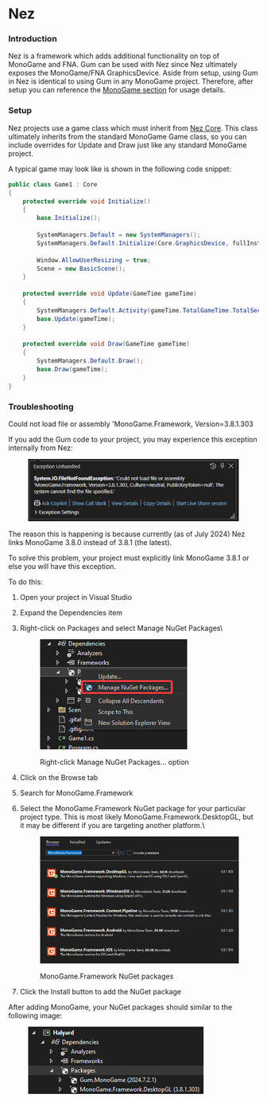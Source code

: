 # Nez

### Introduction

Nez is a framework which adds additional functionality on top of MonoGame and FNA. Gum can be used with Nez since Nez ultimately exposes the MonoGame/FNA GraphicsDevice. Aside from setup, using Gum in Nez is identical to using Gum in any MonoGame project. Therefore, after setup you can reference the [MonoGame section](monogame/) for usage details.

### Setup

Nez projects use a game class which must inherit from [Nez Core](https://github.com/prime31/Nez/blob/master/FAQs/Nez-Core.md). This class ultimately inherits from the standard MonoGame Game class, so you can include overrides for Update and Draw just like any standard MonoGame project.

A typical game may look like is shown in the following code snippet:

```csharp
public class Game1 : Core
{
    protected override void Initialize()
    {
        base.Initialize();

        SystemManagers.Default = new SystemManagers();
        SystemManagers.Default.Initialize(Core.GraphicsDevice, fullInstantiation: true);

        Window.AllowUserResizing = true;
        Scene = new BasicScene();
    }

    protected override void Update(GameTime gameTime)
    {
        SystemManagers.Default.Activity(gameTime.TotalGameTime.TotalSeconds);
        base.Update(gameTime);
    }

    protected override void Draw(GameTime gameTime)
    {
        SystemManagers.Default.Draw();
        base.Draw(gameTime);
    }
}
```

### Troubleshooting

Could not load file or assembly 'MonoGame.Framework, Version=3.8.1.303

If you add the Gum code to your project, you may experience this exception internally from Nez:

<figure><img src=".gitbook/assets/image (71).png" alt=""><figcaption></figcaption></figure>

The reason this is happening is because currently (as of July 2024) Nez links MonoGame 3.8.0 instead of 3.8.1 (the latest).

To solve this problem, your project must explicitly link MonoGame 3.8.1 or else you will have this exception.

To do this:

1. Open your project in Visual Studio
2. Expand the Dependencies item
3.  Right-click on Packages and select Manage NuGet Packages\


    <figure><img src=".gitbook/assets/image (73).png" alt=""><figcaption><p>Right-click Manage NuGet Packages... option</p></figcaption></figure>
4. Click on the Browse tab
5. Search for MonoGame.Framework
6.  Select the MonoGame.Framework NuGet package for your particular project type. This is most likely MonoGame.Framework.DesktopGL, but it may be different if you are targeting another platform.\


    <figure><img src=".gitbook/assets/image (74).png" alt=""><figcaption><p>MonoGame.Framework NuGet packages</p></figcaption></figure>
7. Click the Install button to add the NuGet package

After adding MonoGame, your NuGet packages should similar to the following image:

<figure><img src=".gitbook/assets/image (72).png" alt=""><figcaption></figcaption></figure>
